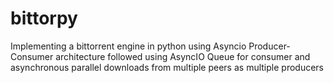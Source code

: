 # bittorpy
Implementing a bittorrent engine in python using Asyncio
Producer-Consumer architecture followed using AsyncIO Queue for consumer and asynchronous parallel downloads from multiple peers as multiple producers
